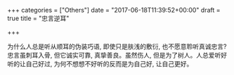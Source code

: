 +++
categories = ["Others"]
date = "2017-06-18T11:39:52+00:00"
draft = true
title = "忠言逆耳"

+++


为什么人总是听从顺耳的伪装巧语, 即使只是肤浅的敷衍, 也不愿意聆听真诚忠言?忠言虽刺耳入骨, 但它诚实可靠, 真挚善良。虽然伤人, 但是为了树人。人总爱听好听的让自己好过, 为何不想想不好听的反而是为自己好, 让自己更好。
